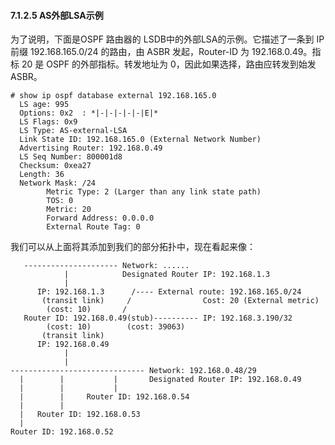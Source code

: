 #### 7.1.2.5 AS外部LSA示例

为了说明，下面是OSPF 路由器的 LSDB中的外部LSA的示例。它描述了一条到 IP 前缀 192.168.165.0/24 的路由，由 ASBR 发起，Router-ID 为 192.168.0.49。指标 20 是 OSPF 的外部指标。转发地址为 0，因此如果选择，路由应转发到始发 ASBR。

```shell
# show ip ospf database external 192.168.165.0
  LS age: 995
  Options: 0x2  : *|-|-|-|-|-|E|*
  LS Flags: 0x9
  LS Type: AS-external-LSA
  Link State ID: 192.168.165.0 (External Network Number)
  Advertising Router: 192.168.0.49
  LS Seq Number: 800001d8
  Checksum: 0xea27
  Length: 36
  Network Mask: /24
        Metric Type: 2 (Larger than any link state path)
        TOS: 0
        Metric: 20
        Forward Address: 0.0.0.0
        External Route Tag: 0
```

我们可以从上面将其添加到我们的部分拓扑中，现在看起来像：

```shell
   --------------------- Network: ......
            |            Designated Router IP: 192.168.1.3
            |
      IP: 192.168.1.3      /---- External route: 192.168.165.0/24
       (transit link)     /                Cost: 20 (External metric)
        (cost: 10)       /
   Router ID: 192.168.0.49(stub)---------- IP: 192.168.3.190/32
        (cost: 10)        (cost: 39063)
       (transit link)
      IP: 192.168.0.49
            |
            |
------------------------------ Network: 192.168.0.48/29
  |        |           |       Designated Router IP: 192.168.0.49
  |        |           |
  |        |     Router ID: 192.168.0.54
  |        |
  |   Router ID: 192.168.0.53
  |
Router ID: 192.168.0.52
```

